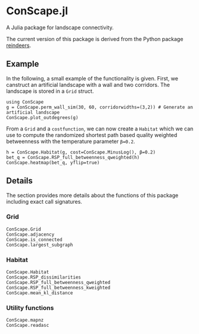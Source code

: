 # ConScape.jl

A Julia package for landscape connectivity.

The current version of this package is derived from the Python package [reindeers](https://bitbucket.org/rdevooght/reindeers.git).

## Example

In the following, a small example of the functionality is given. First, we canstruct an artificial landscape with a wall and two corridors. The landscape is stored in a `Grid` struct.

```@example 1
using ConScape
g = ConScape.perm_wall_sim(30, 60, corridorwidths=(3,2)) # Generate an artificial landscape
ConScape.plot_outdegrees(g)
```

From a `Grid` and a `costfunction`, we can now create a `Habitat` which we can use to compute the randomized shortest path based quality weighted betweenness with the temperature parameter `β=0.2`.

```@example 1
h = ConScape.Habitat(g, cost=ConScape.MinusLog(), β=0.2)
bet_q = ConScape.RSP_full_betweenness_qweighted(h)
ConScape.heatmap(bet_q, yflip=true)
```

## Details

The section provides more details about the functions of this package including exact call signatures.

### Grid
```@docs
ConScape.Grid
ConScape.adjacency
ConScape.is_connected
ConScape.largest_subgraph
```

### Habitat
```@docs
ConScape.Habitat
ConScape.RSP_dissimilarities
ConScape.RSP_full_betweenness_qweighted
ConScape.RSP_full_betweenness_kweighted
ConScape.mean_kl_distance
```

### Utility functions
```@docs
ConScape.mapnz
ConScape.readasc
```
